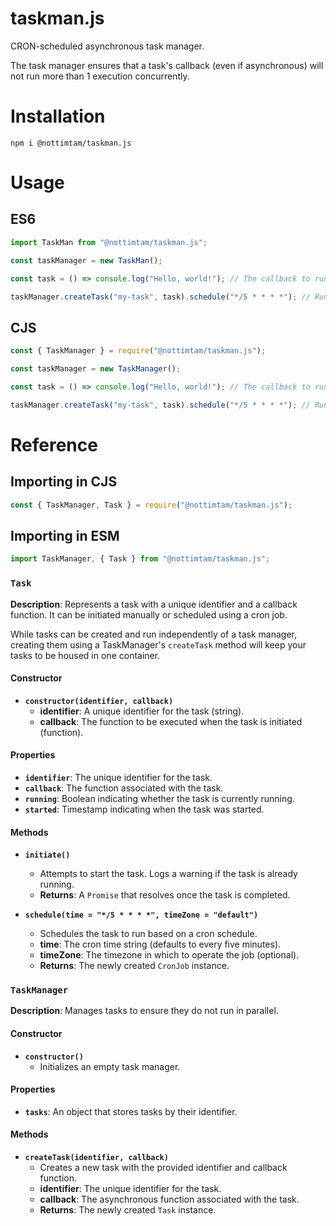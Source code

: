 # taskman.js

CRON-scheduled asynchronous task manager.

The task manager ensures that a task's callback (even if asynchronous) will not run more than 1 execution concurrently.

# Installation

```terminal
npm i @nottimtam/taskman.js
```

# Usage

## ES6

```js
import TaskMan from "@nottimtam/taskman.js";

const taskManager = new TaskMan();

const task = () => console.log("Hello, world!"); // The callback to run.

taskManager.createTask("my-task", task).schedule("*/5 * * * *"); // Run the task every 5 minutes.
```

## CJS

```js
const { TaskManager } = require("@nottimtam/taskman.js");

const taskManager = new TaskManager();

const task = () => console.log("Hello, world!"); // The callback to run.

taskManager.createTask("my-task", task).schedule("*/5 * * * *"); // Run the task every 5 minutes.
```

# Reference

## Importing in CJS

```js
const { TaskManager, Task } = require("@nottimtam/taskman.js");
```

## Importing in ESM

```js
import TaskManager, { Task } from "@nottimtam/taskman.js";
```

### `Task`

**Description**: Represents a task with a unique identifier and a callback function. It can be initiated manually or scheduled using a cron job.

While tasks can be created and run independently of a task manager, creating them using a TaskManager's `createTask` method will keep your tasks to be housed in one container.

#### Constructor

-   **`constructor(identifier, callback)`**
    -   **identifier**: A unique identifier for the task (string).
    -   **callback**: The function to be executed when the task is initiated (function).

#### Properties

-   **`identifier`**: The unique identifier for the task.
-   **`callback`**: The function associated with the task.
-   **`running`**: Boolean indicating whether the task is currently running.
-   **`started`**: Timestamp indicating when the task was started.

#### Methods

-   **`initiate()`**

    -   Attempts to start the task. Logs a warning if the task is already running.
    -   **Returns**: A `Promise` that resolves once the task is completed.

-   **`schedule(time = "*/5 * * * *", timeZone = "default")`**
    -   Schedules the task to run based on a cron schedule.
    -   **time**: The cron time string (defaults to every five minutes).
    -   **timeZone**: The timezone in which to operate the job (optional).
    -   **Returns**: The newly created `CronJob` instance.

### `TaskManager`

**Description**: Manages tasks to ensure they do not run in parallel.

#### Constructor

-   **`constructor()`**
    -   Initializes an empty task manager.

#### Properties

-   **`tasks`**: An object that stores tasks by their identifier.

#### Methods

-   **`createTask(identifier, callback)`**
    -   Creates a new task with the provided identifier and callback function.
    -   **identifier**: The unique identifier for the task.
    -   **callback**: The asynchronous function associated with the task.
    -   **Returns**: The newly created `Task` instance.
